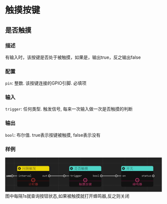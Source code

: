 触摸按键
======
## 是否触摸

### 描述

有输入时，该按键是否处于被触摸，如果是，输出true，反之输出false

### 配置

`pin`: 整数. 该按键连接的GPIO引脚. 必填项

### 输入

`trigger`: 任何类型. 触发信号, 每来一次输入做一次是否触摸的判断

### 输出

`bool`: 布尔值. true表示按键被触摸, false表示没有

### 样例

![example](./pic/touch_buzz.zh-CN.jpg)
图中每隔1s就查询按钮状态,如果被触摸就打开蜂鸣器,反之则关闭